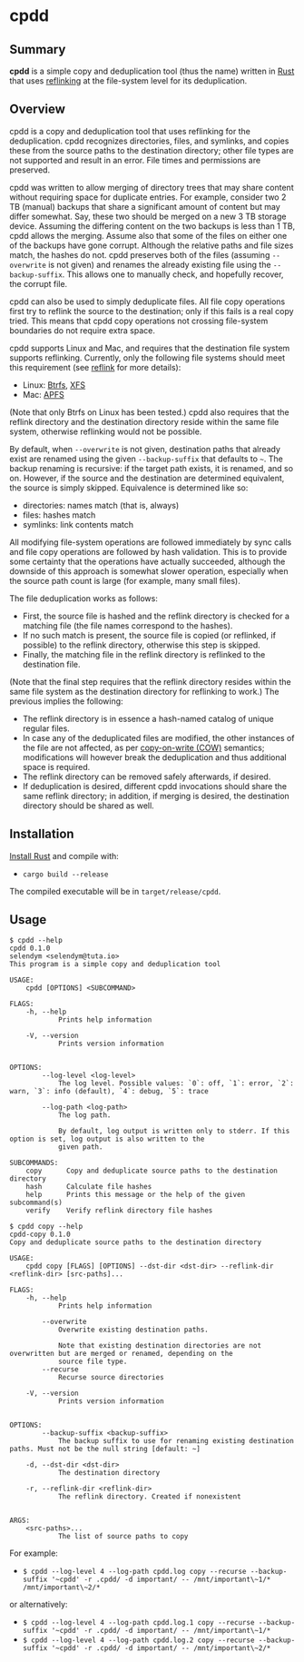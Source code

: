 # cpdd

## Summary

**cpdd** is a simple copy and deduplication tool (thus the name) written in [Rust] that uses [reflinking][COW] at the file-system level for its deduplication.


## Overview

cpdd is a copy and deduplication tool that uses reflinking for the deduplication.
cpdd recognizes directories, files, and symlinks, and copies these from the source paths to the destination directory; other file types are not supported and result in an error.
File times and permissions are preserved.

cpdd was written to allow merging of directory trees that may share content without requiring space for duplicate entries.
For example, consider two 2 TB (manual) backups that share a significant amount of content but may differ somewhat.
Say, these two should be merged on a new 3 TB storage device.
Assuming the differing content on the two backups is less than 1 TB, cpdd allows the merging.
Assume also that some of the files on either one of the backups have gone corrupt.
Although the relative paths and file sizes match, the hashes do not.
cpdd preserves both of the files (assuming `--overwrite` is not given) and renames the already existing file using the `--backup-suffix`.
This allows one to manually check, and hopefully recover, the corrupt file.

cpdd can also be used to simply deduplicate files.
All file copy operations first try to reflink the source to the destination; only if this fails is a real copy tried.
This means that cpdd copy operations not crossing file-system boundaries do not require extra space.

cpdd supports Linux and Mac, and requires that the destination file system supports reflinking.
Currently, only the following file systems should meet this requirement (see [reflink] for more details):
- Linux: [Btrfs], [XFS]
- Mac: [APFS]

(Note that only Btrfs on Linux has been tested.)
cpdd also requires that the reflink directory and the destination directory reside within the same file system, otherwise reflinking would not be possible.

By default, when `--overwrite` is not given, destination paths that already exist are renamed using the given `--backup-suffix` that defaults to `~`.
The backup renaming is recursive: if the target path exists, it is renamed, and so on.
However, if the source and the destination are determined equivalent, the source is simply skipped.
Equivalence is determined like so:
- directories: names match (that is, always)
- files: hashes match
- symlinks: link contents match

All modifying file-system operations are followed immediately by sync calls and file copy operations are followed by hash validation.
This is to provide some certainty that the operations have actually succeeded, although the downside of this approach is somewhat slower operation, especially when the source path count is large (for example, many small files).

The file deduplication works as follows:
- First, the source file is hashed and the reflink directory is checked for a matching file (the file names correspond to the hashes).
- If no such match is present, the source file is copied (or reflinked, if possible) to the reflink directory, otherwise this step is skipped.
- Finally, the matching file in the reflink directory is reflinked to the destination file.

(Note that the final step requires that the reflink directory resides within the same file system as the destination directory for reflinking to work.)
The previous implies the following:
- The reflink directory is in essence a hash-named catalog of unique regular files.
- In case any of the deduplicated files are modified, the other instances of the file are not affected, as per [copy-on-write (COW)][COW] semantics; modifications will however break the deduplication and thus additional space is required.
- The reflink directory can be removed safely afterwards, if desired.
- If deduplication is desired, different cpdd invocations should share the same reflink directory; in addition, if merging is desired, the destination directory should be shared as well.


## Installation

[Install Rust] and compile with:
- `cargo build --release`

The compiled executable will be in `target/release/cpdd`.


## Usage

```
$ cpdd --help
cpdd 0.1.0
selendym <selendym@tuta.io>
This program is a simple copy and deduplication tool

USAGE:
    cpdd [OPTIONS] <SUBCOMMAND>

FLAGS:
    -h, --help
            Prints help information

    -V, --version
            Prints version information


OPTIONS:
        --log-level <log-level>
            The log level. Possible values: `0`: off, `1`: error, `2`: warn, `3`: info (default), `4`: debug, `5`: trace

        --log-path <log-path>
            The log path.

            By default, log output is written only to stderr. If this option is set, log output is also written to the
            given path.

SUBCOMMANDS:
    copy      Copy and deduplicate source paths to the destination directory
    hash      Calculate file hashes
    help      Prints this message or the help of the given subcommand(s)
    verify    Verify reflink directory file hashes
```

```
$ cpdd copy --help
cpdd-copy 0.1.0
Copy and deduplicate source paths to the destination directory

USAGE:
    cpdd copy [FLAGS] [OPTIONS] --dst-dir <dst-dir> --reflink-dir <reflink-dir> [src-paths]...

FLAGS:
    -h, --help
            Prints help information

        --overwrite
            Overwrite existing destination paths.

            Note that existing destination directories are not overwritten but are merged or renamed, depending on the
            source file type.
        --recurse
            Recurse source directories

    -V, --version
            Prints version information


OPTIONS:
        --backup-suffix <backup-suffix>
            The backup suffix to use for renaming existing destination paths. Must not be the null string [default: ~]

    -d, --dst-dir <dst-dir>
            The destination directory

    -r, --reflink-dir <reflink-dir>
            The reflink directory. Created if nonexistent


ARGS:
    <src-paths>...
            The list of source paths to copy
```

For example:
- `$ cpdd --log-level 4 --log-path cpdd.log copy --recurse --backup-suffix '~cpdd' -r .cpdd/ -d important/ -- /mnt/important\~1/* /mnt/important\~2/*`

or alternatively:
- `$ cpdd --log-level 4 --log-path cpdd.log.1 copy --recurse --backup-suffix '~cpdd' -r .cpdd/ -d important/ -- /mnt/important\~1/*`
- `$ cpdd --log-level 4 --log-path cpdd.log.2 copy --recurse --backup-suffix '~cpdd' -r .cpdd/ -d important/ -- /mnt/important\~2/*`


[Rust]: https://www.rust-lang.org/
[Install Rust]: https://www.rust-lang.org/tools/install

[reflink]: https://docs.rs/reflink/0.1/reflink/fn.reflink.html#implementation-details-per-platform
[COW]: https://en.wikipedia.org/wiki/Copy-on-write

[Btrfs]: https://en.wikipedia.org/wiki/Btrfs
[XFS]: https://en.wikipedia.org/wiki/XFS
[APFS]: https://en.wikipedia.org/wiki/Apple_File_System
